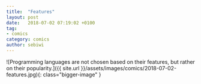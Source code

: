 ```yaml
---
title:  "Features"
layout: post
date:   2018-07-02 07:19:02 +0100
tag:
- comics
category: comics
author: sebiwi
---
```


![Programming languages are not chosen based on their features, but rather on their popularity.]({{ site.url }}/assets/images/comics/2018-07-02-features.jpg){: class="bigger-image" }

